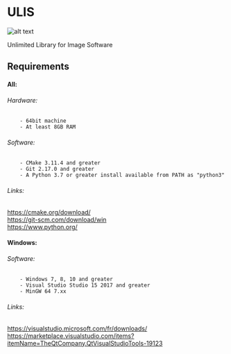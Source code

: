 # ULIS
![alt text](http://clementberthaud.com/dev/dep/ULIS/media/com/ulis_100.png "ULIS")

Unlimited Library for Image Software

## Requirements

#### All:
###### Hardware:
        - 64bit machine
        - At least 8GB RAM

###### Software:
        - CMake 3.11.4 and greater
        - Git 2.17.0 and greater
        - A Python 3.7 or greater install available from PATH as "python3"

###### Links:
https://cmake.org/download/  \
https://git-scm.com/download/win  \
https://www.python.org/

#### Windows:
###### Software:
        - Windows 7, 8, 10 and greater
        - Visual Studio Studio 15 2017 and greater
        - MinGW 64 7.xx

###### Links:
https://visualstudio.microsoft.com/fr/downloads/  \
https://marketplace.visualstudio.com/items?itemName=TheQtCompany.QtVisualStudioTools-19123